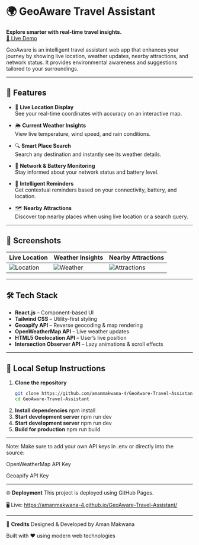 # 🌍 GeoAware Travel Assistant

**Explore smarter with real-time travel insights.**  
[🔗 Live Demo](https://amanmakwana-4.github.io/GeoAware-Travel-Assistant/)

GeoAware is an intelligent travel assistant web app that enhances your journey by showing live location, weather updates, nearby attractions, and network status. It provides environmental awareness and suggestions tailored to your surroundings.

---

## 🚀 Features

- 📍 **Live Location Display**  
  See your real-time coordinates with accuracy on an interactive map.

- 🌦️ **Current Weather Insights**  
  View live temperature, wind speed, and rain conditions.

- 🔍 **Smart Place Search**  
  Search any destination and instantly see its weather details.

- 📡 **Network & Battery Monitoring**  
  Stay informed about your network status and battery level.

- 🧠 **Intelligent Reminders**  
  Get contextual reminders based on your connectivity, battery, and location.

- 🗺️ **Nearby Attractions**  
  Discover top nearby places when using live location or a search query.

---

## 📸 Screenshots

| Live Location | Weather Insights | Nearby Attractions |
|---------------|------------------|---------------------|
| ![Location](https://i.imgur.com/3D7z6SY.png) | ![Weather](https://i.imgur.com/VnYxQ9n.png) | ![Attractions](https://i.imgur.com/TKu8Cw2.png) |

---

## 🛠️ Tech Stack

- **React.js** – Component-based UI
- **Tailwind CSS** – Utility-first styling
- **Geoapify API** – Reverse geocoding & map rendering
- **OpenWeatherMap API** – Live weather updates
- **HTML5 Geolocation API** – User’s live position
- **Intersection Observer API** – Lazy animations & scroll effects

---

## 🔧 Local Setup Instructions

1. **Clone the repository**
   ```bash
   git clone https://github.com/amanmakwana-4/GeoAware-Travel-Assistant.git
   cd GeoAware-Travel-Assistant

2. **Install dependencies**
   npm install
3. **Start development server**
  npm run dev
4. **Start development server**
   npm run dev
5. **Build for production**
   npm run build

--------------------------------------------------------------------------------------------------------------------------------------------
Note: Make sure to add your own API keys in .env or directly into the source:

OpenWeatherMap API Key

Geoapify API Key

---------------------------------------------------------------------------------------------------------------------------------------------
🌐 **Deployment**
This project is deployed using GitHub Pages.

🖥️ Live: https://amanmakwana-4.github.io/GeoAware-Travel-Assistant/

----------------------------------------------------------------------------------------------------------------------------------------------
🙌 **Credits**
Designed & Developed by Aman Makwana

Built with ❤️ using modern web technologies


   
